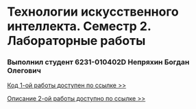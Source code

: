 # Технологии искусственного интеллекта. Семестр 2. Лабораторные работы

### Выполнил студент 6231-010402D Непряхин Богдан Олегович
[Код 1-ой работы доступен по ссылке >>](hhttps://github.com/bnepryakhin63/AIT/blob/master/Lab1/Perceptron.ipynb)

[Описание 2-ой работы доступно по ссылке >>](hhttps://github.com/bnepryakhin63/AIT/blob/master/Lab2/readme.md)